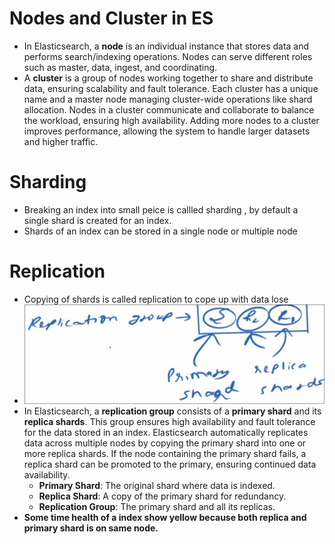 # Nodes and Cluster in ES
- In Elasticsearch, a **node** is an individual instance that stores data and performs search/indexing operations. Nodes can serve different roles such as master, data, ingest, and coordinating. 
- A **cluster** is a group of nodes working together to share and distribute data, ensuring scalability and fault tolerance. Each cluster has a unique name and a master node managing cluster-wide operations like shard allocation. Nodes in a cluster communicate and collaborate to balance the workload, ensuring high availability. Adding more nodes to a cluster improves performance, allowing the system to handle larger datasets and higher traffic.

# Sharding
- Breaking an index into small peice is callled sharding , by default a single shard is created for an index.
- Shards of an index can be stored in a single node or multiple node

# Replication
- Copying of shards is called replication to cope up with data lose
- ![](../statics/Pasted%20image%2020241003091311.png)
- In Elasticsearch, a **replication group** consists of a **primary shard** and its **replica shards**. This group ensures high availability and fault tolerance for the data stored in an index. Elasticsearch automatically replicates data across multiple nodes by copying the primary shard into one or more replica shards. If the node containing the primary shard fails, a replica shard can be promoted to the primary, ensuring continued data availability.
	- **Primary Shard**: The original shard where data is indexed.
	- **Replica Shard**: A copy of the primary shard for redundancy.
	- **Replication Group**: The primary shard and all its replicas.
- **Some time health of a index show yellow because both replica and primary shard is on same node.**

